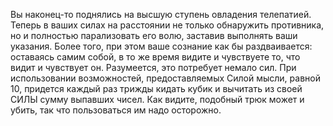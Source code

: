 Вы наконец-то поднялись на высшую ступень овладения телепатией. Теперь в ваших силах на расстоянии не только обнаружить противника, но и полностью парализовать его волю, заставив выполнять ваши указания. Более того, при этом ваше сознание как бы раздваивается: оставаясь самим собой, в то же время видите и чувствуете то, что видит и чувствует он. Разумеется, это потребует немало сил. При использовании возможностей, предоставляемых Силой мысли, равной 10, придется каждый раз трижды кидать кубик и вычитать из своей СИЛЫ сумму выпавших чисел. Как видите, подобный трюк может и убить, так что пользоваться им надо осторожно.

